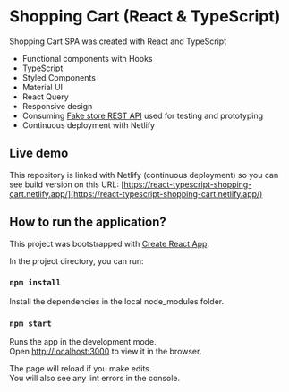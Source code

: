 # Shopping Cart (React & TypeScript)

Shopping Cart SPA was created with React and TypeScript

- Functional components with Hooks
- TypeScript
- Styled Components
- Material UI
- React Query
- Responsive design
- Consuming [Fake store REST API](https://fakestoreapi.com/) used for testing and prototyping
- Continuous deployment with Netlify

## Live demo

This repository is linked with Netlify (continuous deployment) so you can see build version on this URL:
[https://react-typescript-shopping-cart.netlify.app/](https://react-typescript-shopping-cart.netlify.app/)

## How to run the application?

This project was bootstrapped with [Create React App](https://github.com/facebook/create-react-app).

In the project directory, you can run:

### `npm install`

Install the dependencies in the local node_modules folder.

### `npm start`

Runs the app in the development mode.\
Open [http://localhost:3000](http://localhost:3000) to view it in the browser.

The page will reload if you make edits.\
You will also see any lint errors in the console.
